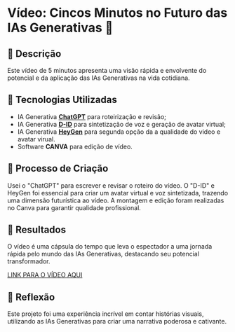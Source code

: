 # Vídeo: Cincos Minutos no Futuro das IAs Generativas 🎥

## 📒 Descrição
Este vídeo de 5 minutos apresenta uma visão rápida e envolvente do potencial e da aplicação das IAs Generativas na vida cotidiana.

## 🤖 Tecnologias Utilizadas
- IA Generativa **[ChatGPT](https://chat.openai.com)** para roteirização e revisão;
- IA Generativa **[D-ID](https://www.d-id.com)** para sintetização de voz e geração de avatar virtual;
- IA Generativa **[HeyGen](https://app.heygen.com/)** para segunda opção da a qualidade do video e avatar virual.
- Software **CANVA** para edição de vídeo.

## 🧐 Processo de Criação
Usei o "ChatGPT" para escrever e revisar o roteiro do vídeo. O "D-ID" e HeyGen foi essencial para criar um avatar virtual e voz sintetizada, trazendo uma dimensão futurística ao vídeo. A montagem e edição foram realizadas no Canva para garantir qualidade profissional.

## 🚀 Resultados
O vídeo é uma cápsula do tempo que leva o espectador a uma jornada rápida pelo mundo das IAs Generativas, destacando seu potencial transformador.

[LINK PARA O VÍDEO AQUI](/rest/video/)

## 💭 Reflexão
Este projeto foi uma experiência incrível em contar histórias visuais, utilizando as IAs Generativas para criar uma narrativa poderosa e cativante.
